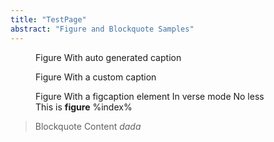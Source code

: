 ```yaml
---
title: "TestPage"
abstract: "Figure and Blockquote Samples"
---
```


<figure>
Figure With auto generated caption
</figure>

<figure caption="Custom caption %index%">
Figure With a custom caption
</figure>

<figure data-parse-mode="verse">
Figure With a figcaption element
In verse mode
No less
<figcaption>This is <strong>figure</strong> %index%</figcaption>
</figure>

<blockquote>
Blockquote Content
<cite>
dada
</cite>
</blockquote>
